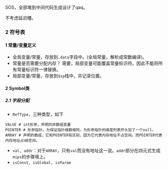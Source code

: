 SOS，全部堆到中间代码生成设计了qaq。

不考虑延迟槽。

### 2 符号表

#### 1 常量/变量定义

* 全局变量/常量，存放到`.data`字段中。(全局常量，解析成常数编译)。
* 常量是否需要分配内存？
  需要，局部变量可能覆盖常量标识符。因此不能将所有常量标识符一律替换。
* 局部变量/常量，存放到`$sp`栈中，并记录位置。

#### 2 Symbol类

##### 2.1 字段分配

* `RefType`，三种类型，如下

```shell
VALUE # int形参，声明的非数组变量
POINTER # 形参指针。为保证指针维数相同，为形参指针的维度列表开头加了一个null。
ARRAY # 声明的数组，它和POINTER有区别，因为它代表内存地址不占空间。而POINTER代表内存地址占4B空间。
```

* `val, addr`：对于`ARRAY`，只有`val`而没有地址这一说。`addr`部分在四元式生成`mips`的步骤填上。
* `isConst, isGlobal, isParam`

